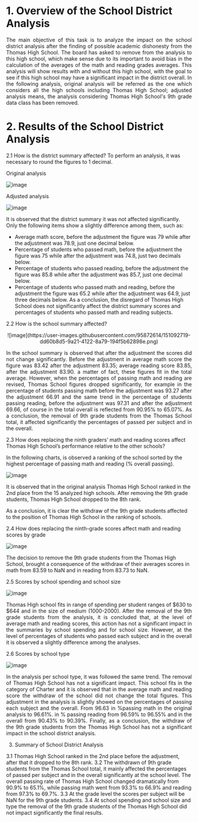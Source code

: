 # 1. Overview of the School District Analysis

<p align="justify"> The main objective of this task is to analyze the impact on the school district analysis after the finding of possible academic dishonesty from the Thomas High School. The board has asked to remove from the analysis to this high school, which make sense due to its important to avoid bias in the calculation of the averages of the math and reading grades averages. This analysis will show results with and without this high school, with the goal to see if this high school may have a significant impact in the district overall.
In the following analysis, original analysis will be referred as the one which considers all the high schools including Thomas High School; adjusted analysis means, the analysis considering Thomas High School's 9th grade data class has been removed.


# 2.	Results of the School District Analysis

2.1 How is the district summary affected?
To perform an analysis, it was necessary to round the figures to 1 decimal. 

Original analysis

![image](https://user-images.githubusercontent.com/95872614/151092614-11453edf-8d85-470c-be2c-28b3b90e3394.png)

Adjusted analysis 

![image](https://user-images.githubusercontent.com/95872614/151092644-40dbfbab-a214-4a4d-a83a-23e54dc59676.png)
 
It is observed that the district summary it was not affected significantly. Only the following items show a slightly difference among them, such as:

-	Average math score, before the adjustment the figure was 79 while after the adjustment was 78.9, just one decimal below.
-	Percentage of students who passed math, before the adjustment the figure was 75 while after the adjustment was 74.8, just two decimals below.
-	Percentage of students who passed reading, before the adjustment the figure was 85.8 while after the adjustment was 85.7, just one decimal below.
-	Percentage of students who passed math and reading, before the adjustment the figure was 65.2 while after the adjustment was 64.9, just three decimals below.
As a conclusion, the disregard of Thomas High School does not significantly affect the district summary scores and percentages of students who passed math and reading subjects. 

2.2 How is the school summary affected?

<p align="center"> ![image](https://user-images.githubusercontent.com/95872614/151092719-dd60b8d5-9a21-4122-8a79-194f5b62898e.png)

<p align="justify"> In the school summary is observed that after the adjustment the scores did not change significantly. Before the adjustment in average math score the figure was 83.42 after the adjustment 83.35; average reading score 83.85, after the adjustment 83.90.  a matter of fact, these figures fit in the total average. However, when the percentages of passing math and reading are revised, Thomas School figures dropped significantly, for example in the percentage of students passing math before the adjustment was 93.27 after the adjustment 66.91 and the same trend in the percentage of students passing reading, before the adjustment was 97.31 and after the adjustment 69.66, of course in the total overall is reflected from  90.95% to 65.07%. As a conclusion, the removal of 9th grade students from the Thomas School total, it affected significantly the percentages of passed per subject and in the overall.  

2.3 How does replacing the ninth graders’ math and reading scores affect Thomas High School’s performance relative to the other schools?

In the following charts, is observed a ranking of the school sorted by the highest percentage of passing math and reading (% overall passing).

![image](https://user-images.githubusercontent.com/95872614/151092773-bbec4b08-79bb-4d33-8e68-8c39881ac245.png)

It is observed that in the original analysis Thomas High School ranked in the 2nd place from the 15 analyzed high schools. After removing the 9th grade students, Thomas High School dropped to the 8th rank.  

As a conclusion, it is clear the withdraw of the 9th grade students affected to the position of Thomas High School in the ranking of schools. 

2.4	How does replacing the ninth-grade scores affect math and reading scores by grade

![image](https://user-images.githubusercontent.com/95872614/151092836-39957609-4b92-4754-8eb3-f8fc0e65150f.png)

The decision to remove the 9th grade students from the Thomas High School, brought a consequence of the withdraw of their averages scores in math from 83.59 to NaN and in reading from 83.73 to NaN. 

2.5 Scores by school spending and school size

![image](https://user-images.githubusercontent.com/95872614/151092872-18b2d11a-76e3-4bd7-a8ad-1dad6b460280.png)

<p align="justify"> Thomas High school fits in range of spending per student ranges of $630 to $644 and in the size of medium (1000-2000). After the removal of the 9th grade students from the analysis, it is concluded that, at the level of average math and reading scores, this action has not a significant impact in the summaries by school spending and for school size. However, at the level of percentages of students who passed each subject and in the overall it is observed a slightly difference among the analyses. 

2.6 Scores by school type

![image](https://user-images.githubusercontent.com/95872614/151092913-68dc374a-8e86-4c59-a721-bdb4a8a8194b.png)

<p align="justify"> In the analysis per school type, it was followed the same trend. The removal of Thomas High School has not a significant impact. This school fits in the category of Charter and it is observed that in the average math and reading score the withdraw of the school did not change the total figures. This adjustment in the analysis is slightly showed on the percentages of passing each subject and the overall. From 96.63 in %passing math in the original analysis to 96.61%. in % passing reading from 96.59% to 96.55% and in the overall from 90.43% to 90.39%. Finally, as a conclusion, the withdraw of the 9th grade students from the Thomas High School has not a significant impact in the school district analysis.  

3.	Summary of School District Analysis

3.1 Thomas High School ranked in the 2nd place before the adjustment, after that it dropped to the 8th rank. 
3.2 The withdrawn of 9th grade students from the Thomas School total, it mainly affected the percentages of passed per subject and in the overall significantly at the school level. The overall passing rate of Thomas High School changed dramatically from 90.9% to 65.1%, while passing math went from 93.3% to 66.9% and reading from 97.3% to 69.7%.
3.3 At the grade level the scores per subject will be NaN for the 9th grade students.
3.4 At school spending and school size and type the removal of the 9th grade students of the Thomas High School did not impact significantly the final results.  
 

